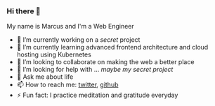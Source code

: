 ### Hi there 👋

My name is Marcus and I'm a Web Engineer

- 🔭 I’m currently working on a _secret_ project
- 🌱 I’m currently learning advanced frontend architecture and cloud hosting using Kubernetes
- 👯 I’m looking to collaborate on making the web a better place
- 🤔 I’m looking for help with ... _maybe my secret project_
- 💬 Ask me about life
- 📫 How to reach me: [twitter](https://twitter.com/marcus_lindblom), [github](https://github.com/marcuslindblom)
- ⚡ Fun fact: I practice meditation and gratitude everyday
